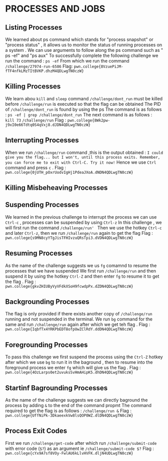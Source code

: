 # PROCESSES AND JOBS 


## Listing Processes

We learned about ps command which stands for "process snapshot" or "process status" , it allows us to monitor the status of running processes on a system . We can use arguments to follow
along the ps command such as " ps -ef" and "ps aux"
To successfully complete the following challenge we run the command : 
`ps -ef`
From which we run the command `/challenge/27974-run-6586` 
Flag: `pwn.college{8VzuePiJM-fTF4nfkLMzTItBVKP.dhzM4QDLwgTN0czW}`


## Killing Processes

We learn abou `kill` and `sleep` command 
`/challenge/dont_run` must be killed before `/challenge/run` is executed so that the flag can be obtained 
The PID of `/challenge/dont_run` is found by using the ps
The command is as follows : `ps -ef | grep /challenge/dont_run`
The next command is as follows : 
` kill 73`
`/challenge/run`
Flag : `pwn.college{8Wk2pw-j9xI0e66Tdtq0S4qVxj8.dJDN4QDLwgTN0czW}`

## Interrupting Processes

When we run `/challenge/run` command ,this is the output obtained :
`I could give you the flag... but I won't, until this process exits. Remember, 
you can force me to exit with Ctrl-C. Try it now!`
Hence we use `Ctrl` command and press `c` .
Flag : `pwn.college{0jUTH_pOxrUodvIgHj1PdeaJXoA.dNDN4QDLwgTN0czW}`

## Killing Misbeheaving Processes

## Suspending Processes

We learned in the previous challenge to interrupt the process we can use `Ctrl-c` , processes can be suspended by using `Ctrl-z`
In this challenge , we will first run the command `/challenge/run' `
Then we use the hotkey `Ctrl-c` and later `Ctrl-z`, then we run `/challenge/run` again to get the flag
Flag : `pwn.college{s9MN8cyYTgJisTFHIvzuQRsTpi3.dVDN4QDLwgTN0czW}`

## Resuming Processes

As the name of the challenge suggests we us `fg` comamnd to resume the processes that we have suspended 
We first run `/challenge/run` and then suspend it by using the hotkey `Ctrl-Z` and then enter `fg` to resume it to get the flag .
Flag : `pwn.college{gkvZHIUByVyVFdkXSoH9fcwdpPx.dZDN4QDLwgTN0czW}`

## Backgrounding Processes

The flag is only provided if there exists another copy of `/challenge/run` running and not suspended in the terminal. 
We run `bg` command for the same and run `/challenge/run` again after which we get teh flag .
Flag : `pwn.college{IqbfTx4YRKPbEDT8ofpUwZClRdY.ddDN4QDLwgTN0czW}`

## Foregrounding Processes

To pass this challenge we first suspend the process using the `Ctrl-Z` hotkey after which we use `bg` to run it in the baground ,
then to resume into the foreground process we enter `fg` which will give us the flag .
Flag : `pwn.college{4OzLarps0et2uvuksSvHmAHipK5.dhDN4QDLwgTN0czW}`

## Startinf Bagrounding Processes

As the name of the challenge suggests we can directly baground the process by adding `&` to the end of the command propmt 
The command required to get the flag is as follows : `/challenge/run &`
Flag : `pwn.college{UffNiPk-3DkaeexkVw8lsQOP0WZ.dlDN4QDLwgTN0czW}`

## Process Exit Codes

First we run `/challenge/get-code` after which run `/challenge/submit-code` with error code (`$?`) as an argument ie `/challenge/submit-code $?`
Flag : `pwn.college{cYx9A7sf8VOy-FwlAU6kLlvHVFK.dljN4UDLwgTN0czW}`
